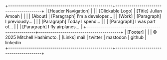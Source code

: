 +----------------------------------------------------+-----------------------------------------+
|               [Header Navigation]                 |                                         |
|   [Clickable Logo]                                |        [Title] Julian Amoah       |
|                                                   |
|   [About]                                         |        [Paragraph] I'm a developer...  |
|   [Work]                                          |        [Paragraph] I previously...     |
|                                                   |        [Paragraph] Today I spend...   |
|                                                   |        [Paragraph] I was part of...   |
|                                                   |        [Paragraph] I fly airplanes... |
+----------------------------------------------------+-----------------------------------------+
|                    [Footer]                       |                                         |
|   © 2025 Mitchell Hashimoto.                      | [Links] mail | twitter | mastodon | github | linkedin                                                                                  
+----------------------------------------------------+-----------------------------------------+

